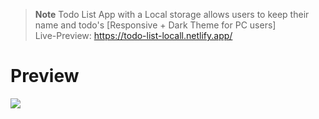 > **Note** Todo List App with a Local storage allows users to keep their name and todo's [Responsive + Dark Theme for PC users] <br>
Live-Preview: https://todo-list-locall.netlify.app/
<h1>Preview</h1> 
<img src="https://user-images.githubusercontent.com/109925130/188619350-1cc41872-8ffa-42af-a6d9-972fbee0b837.gif"></img>
